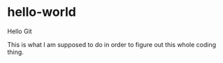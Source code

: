# hello-world
Hello Git


This is what I am supposed to do in order to figure out this whole coding thing.
